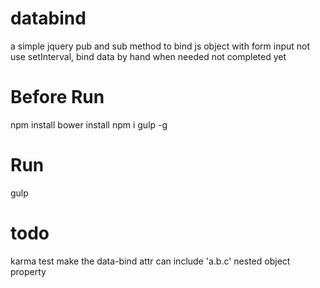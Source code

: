 # databind
a simple jquery pub and sub method to bind js object with form input
not use setInterval, bind data by hand when needed
not completed yet

# Before Run
npm install
bower install
npm i gulp -g

# Run
  gulp

# todo
  karma test
  make the data-bind attr can include 'a.b.c' nested object property
